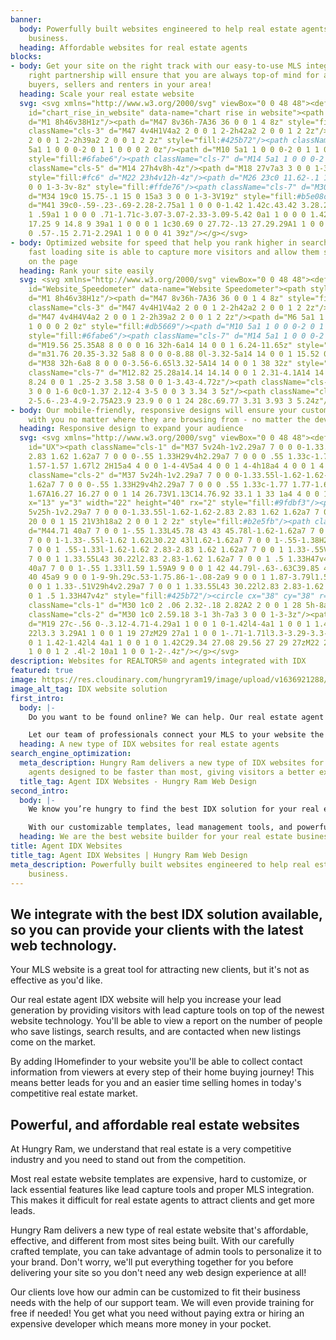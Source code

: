 ```yaml
---
banner:
  body: Powerfully built websites engineered to help real estate agents scale their
    business.
  heading: Affordable websites for real estate agents
blocks:
- body: Get your site on the right track with our easy-to-use MLS integration. The
    right partnership will ensure that you are always top-of mind for all potential
    buyers, sellers and renters in your area!
  heading: Scale your real estate website
  svg: <svg xmlns="http://www.w3.org/2000/svg" viewBox="0 0 48 48"><defs><style>.cls-3{fill:#374f68}.cls-5{fill:#db5669}.cls-7{fill:#9dcc6b}</style></defs><g
    id="chart_rise_in_website" data-name="chart rise in website"><path style="fill:#9fdbf3"
    d="M1 8h46v38H1z"/><path d="M47 8v36h-7A36 36 0 0 1 4 8z" style="fill:#b2e5fb"/><path
    className="cls-3" d="M47 4v4H1V4a2 2 0 0 1 2-2h42a2 2 0 0 1 2 2z"/><path d="M47 4v4H4V4a2
    2 0 0 1 2-2h39a2 2 0 0 1 2 2z" style="fill:#425b72"/><path className="cls-5" d="M6
    5a1 1 0 0 0-2 0 1 1 0 0 0 2 0z"/><path d="M10 5a1 1 0 0 0-2 0 1 1 0 0 0 2 0z"
    style="fill:#6fabe6"/><path className="cls-7" d="M14 5a1 1 0 0 0-2 0 1 1 0 0 0 2 0z"/><path
    className="cls-5" d="M14 27h4v8h-4z"/><path d="M18 27v7a3 3 0 0 1-3-3v-4z" style="fill:#f26674"/><path
    style="fill:#fc6" d="M22 23h4v12h-4z"/><path d="M26 23c0 11.62-.1 11 0 11a3 3
    0 0 1-3-3v-8z" style="fill:#ffde76"/><path className="cls-7" d="M30 19h4v16h-4z"/><path
    d="M34 19c0 15.75-.1 15 0 15a3 3 0 0 1-3-3V19z" style="fill:#b5e08c"/><path className="cls-3"
    d="M41 39c0-.59-.23-.69-2.28-2.75a1 1 0 0 0-1.42 1.42c.43.42 3.28.29-26.29.29V17.41c.35.35.54.59
    1 .59a1 1 0 0 0 .71-1.71c-3.07-3.07-2.33-3.09-5.42 0a1 1 0 0 0 1.42 1.42C9.16
    17.25 9 14.8 9 39a1 1 0 0 0 1 1c30.69 0 27.72-.13 27.29.29A1 1 0 0 0 38 42c.54
    0 .57-.15 2.71-2.29A1 1 0 0 0 41 39z"/></g></svg>
- body: Optimized website for speed that help you rank higher in search results. A
    fast loading site is able to capture more visitors and allow them spend longer
    on the page
  heading: Rank your site easily
  svg: <svg xmlns="http://www.w3.org/2000/svg" viewBox="0 0 48 48"><defs><style>.cls-3{fill:#374f68}.cls-4{fill:#425b72}.cls-7{fill:#9dcc6b}</style></defs><g
    id="Website_Speedometer" data-name="Website Speedometer"><path style="fill:#9fdbf3"
    d="M1 8h46v38H1z"/><path d="M47 8v36h-7A36 36 0 0 1 4 8z" style="fill:#b2e5fb"/><path
    className="cls-3" d="M47 4v4H1V4a2 2 0 0 1 2-2h42a2 2 0 0 1 2 2z"/><path className="cls-4"
    d="M47 4v4H4V4a2 2 0 0 1 2-2h39a2 2 0 0 1 2 2z"/><path d="M6 5a1 1 0 0 0-2 0 1
    1 0 0 0 2 0z" style="fill:#db5669"/><path d="M10 5a1 1 0 0 0-2 0 1 1 0 0 0 2 0z"
    style="fill:#6fabe6"/><path className="cls-7" d="M14 5a1 1 0 0 0-2 0 1 1 0 0 0 2 0z"/><path
    d="M19.56 25.35A8 8 0 0 0 16 32h-6a14 14 0 0 1 6.24-11.65z" style="fill:#b5e08c"/><path
    d="m31.76 20.35-3.32 5a8 8 0 0 0-8.88 0l-3.32-5a14 14 0 0 1 15.52 0z" style="fill:#ffde76"/><path
    d="M38 32h-6a8 8 0 0 0-3.56-6.65l3.32-5A14 14 0 0 1 38 32z" style="fill:#f26674"/><path
    className="cls-7" d="M12.82 25.28a14.14 14.14 0 0 1 2.31-4.1A14 14 0 0 0 10 32h6a8.24
    8.24 0 0 1 .25-2 3.58 3.58 0 0 1-3.43-4.72z"/><path className="cls-3" d="M27 33a3
    3 0 0 1-6 0c0-1.37 2.12-4 3-5 0 0 3 3.34 3 5z"/><path className="cls-4" d="M27 33.24c-2.22
    2-5.6-.23-4.9-2.75A23.9 23.9 0 0 1 24 28c.69.77 3.31 3.93 3 5.24z"/></g></svg>
- body: Our mobile-friendly, responsive designs will ensure your customers stay engaged
    with you no matter where they are browsing from - no matter the device.
  heading: Responsive design to expand your audience
  svg: <svg xmlns="http://www.w3.org/2000/svg" viewBox="0 0 48 48"><defs><style>.cls-1{fill:#dad7e5}.cls-2{fill:#edebf2}.cls-5{fill:#374f68}</style></defs><g
    id="UX"><path className="cls-1" d="M37 5v24h-1v2.29a7 7 0 0 0-1.33.55l-1.62-1.62-2.83
    2.83 1.62 1.62a7 7 0 0 0-.55 1.33H29v4h2.29a7 7 0 0 0 .55 1.33c-1.77 1.77-1.67
    1.57-1.57 1.67l2 2H15a4 4 0 0 1-4-4V5a4 4 0 0 1 4-4h18a4 4 0 0 1 4 4z"/><path
    className="cls-2" d="M37 5v24h-1v2.29a7 7 0 0 0-1.33.55l-1.62-1.62-2.83 2.83 1.62
    1.62a7 7 0 0 0-.55 1.33H29v4h2.29a7 7 0 0 0 .55 1.33c-1.77 1.77-1.67 1.57-1.57
    1.67A16.27 16.27 0 0 1 14 26.73V1.13C14.76.92 33.1 1 33 1a4 4 0 0 1 4 4z"/><rect
    x="13" y="3" width="22" height="40" rx="2" style="fill:#9fdbf3"/><path d="M35
    5v25h-1v2.29a7 7 0 0 0-1.33.55l-1.62-1.62-2.83 2.83 1.62 1.62a7 7 0 0 0-.55 1.33H27v2.31A20
    20 0 0 1 15 21V3h18a2 2 0 0 1 2 2z" style="fill:#b2e5fb"/><path className="cls-5"
    d="M44.71 40a7 7 0 0 1-.55 1.33L45.78 43 43 45.78l-1.62-1.62a7 7 0 0 1-1.33.55V47H36v-2.29a7
    7 0 0 1-1.33-.55l-1.62 1.62L30.22 43l1.62-1.62a7 7 0 0 1-.55-1.38H29v-4h2.29a7
    7 0 0 1 .55-1.33l-1.62-1.62 2.83-2.83 1.62 1.62a7 7 0 0 1 1.33-.55V29h4v2.29a7
    7 0 0 1 1.33.55L43 30.22l2.83 2.83-1.62 1.62a7 7 0 0 1 .5 1.33H47v4z"/><path d="M44.71
    40a7 7 0 0 1-.55 1.33l1.59 1.59A9 9 0 0 1 42 44.79l-.63-.63C39.85 45 40 44.41
    40 45a9 9 0 0 1-9-9h.29c.53-1.75.86-1-.08-2a9 9 0 0 1 1.87-3.79l1.59 1.59a7 7
    0 0 1 1.33-.51V29h4v2.29a7 7 0 0 1 1.33.55L43 30.22l2.83 2.83-1.62 1.62a7 7 0
    0 1 .5 1.33H47v4z" style="fill:#425b72"/><circle cx="38" cy="38" r="3" style="fill:#2c435e"/><path
    className="cls-1" d="M30 1c0 2 .06 2.32-.18 2.82A2 2 0 0 1 28 5h-8a2 2 0 0 1-2-2V1z"/><path
    className="cls-2" d="M30 1c0 2.59.18 3-1 3h-7a3 3 0 0 1-3-3z"/><path className="cls-5"
    d="M19 27c-.56 0-.3.12-4.71-4.29a1 1 0 0 1 0-1.42l4-4a1 1 0 0 1 1.42 1.42L16.41
    22l3.3 3.29A1 1 0 0 1 19 27zM29 27a1 1 0 0 1-.71-1.71l3.3-3.29-3.3-3.29a1 1 0
    0 1 1.42-1.42l4 4a1 1 0 0 1 0 1.42C29.34 27.08 29.56 27 29 27zM22 26.8l2-10a1
    1 0 0 1 2 .4l-2 10a1 1 0 0 1-2-.4z"/></g></svg>
description: Websites for REALTORS® and agents integrated with IDX
featured: true
image: https://res.cloudinary.com/hungryram19/image/upload/v1636921288/hungryram/idx-websites-real-estate_ck8pip.jpg
image_alt_tag: IDX website solution
first_intro:
  body: |-
    Do you want to be found online? We can help. Our real estate agent IDX website is the perfect solution for agents who want to get their name out there and attract more clients. Our website is built with your visitors in mind, so they’ll find what they need quickly and easily. Perfectly integrated seamlessly with iHomefinder, one of the most popular IDX platforms on the market today. So when people search for homes in your area, they’ll see your listings right away!

    Let our team of professionals connect your MLS to your website the right way.
  heading: A new type of IDX websites for real estate agents
search_engine_optimization:
  meta_description: Hungry Ram delivers a new type of IDX websites for real estate
    agents designed to be faster than most, giving visitors a better experience.
  title_tag: Agent IDX Websites - Hungry Ram Web Design
second_intro:
  body: |-
    We know you’re hungry to find the best IDX solution for your real estate business. You want your website to be easy-to-use, attractive, and packed with features that help you grow your business. That’s why we created Hungry Ram – an all-inclusive platform that gives you everything you need in one place.

    With our customizable templates, lead management tools, and powerful search capabilities, your site will be ready for anything. And if there are any problems at all – just let us know! Our support team is always available 24/7 to answer any questions or concerns you might have about your site. So what are you waiting for? Get started today!
  heading: We are the best website builder for your real estate business.
title: Agent IDX Websites
title_tag: Agent IDX Websites | Hungry Ram Web Design
meta_description: Powerfully built websites engineered to help real estate agents scale their
    business.
---
```

## We integrate with the best IDX solution available, so you can provide your clients with the latest web technology.

Your MLS website is a great tool for attracting new clients, but it's not as effective as you'd like.

Our real estate agent IDX website will help you increase your lead generation by providing visitors with lead capture tools on top of the newest website technology. You'll be able to view a report on the number of people who save listings, search results, and are contacted when new listings come on the market.

By adding IHomefinder to your website you'll be able to collect contact information from viewers at every step of their home buying journey! This means better leads for you and an easier time selling homes in today's competitive real estate market.

## Powerful, and affordable real estate websites

At Hungry Ram, we understand that real estate is a very competitive industry and you need to stand out from the competition.

Most real estate website templates are expensive, hard to customize, or lack essential features like lead capture tools and proper MLS integration. This makes it difficult for real estate agents to attract clients and get more leads. 

Hungry Ram delivers a new type of real estate website that's affordable, effective, and different from most sites being built. With our carefully crafted template, you can take advantage of admin tools to personalize it to your brand. Don't worry, we'll put everything together for you before delivering your site so you don't need any web design experience at all!

Our clients love how our admin can be customized to fit their business needs with the help of our support team. We will even provide training for free if needed! You get what you need without paying extra or hiring an expensive developer which means more money in your pocket.